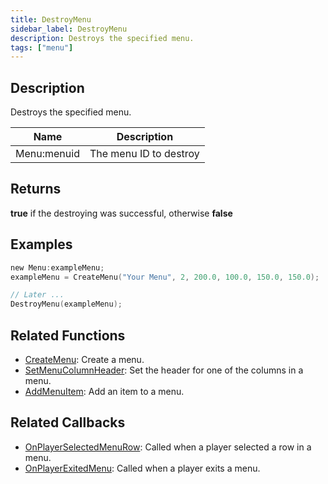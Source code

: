 ```yaml
---
title: DestroyMenu
sidebar_label: DestroyMenu
description: Destroys the specified menu.
tags: ["menu"]
---
```


## Description

Destroys the specified menu.

| Name        | Description            |
| ----------- | ---------------------- |
| Menu:menuid | The menu ID to destroy |

## Returns

**true** if the destroying was successful, otherwise **false**

## Examples

```c
new Menu:exampleMenu;
exampleMenu = CreateMenu("Your Menu", 2, 200.0, 100.0, 150.0, 150.0);

// Later ...
DestroyMenu(exampleMenu);
```

## Related Functions

- [CreateMenu](CreateMenu): Create a menu.
- [SetMenuColumnHeader](SetMenuColumnHeader): Set the header for one of the columns in a menu.
- [AddMenuItem](AddMenuItem): Add an item to a menu.

## Related Callbacks

- [OnPlayerSelectedMenuRow](../callbacks/OnPlayerSelectedMenuRow): Called when a player selected a row in a menu.
- [OnPlayerExitedMenu](../callbacks/OnPlayerExitedMenu): Called when a player exits a menu.
